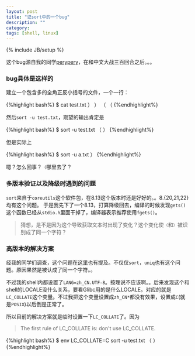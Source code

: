 ```yaml
---
layout: post
title: "记sort中的一个bug"
description: ""
category: 
tags: [shell, linux]
---
```

{% include JB/setup %}

这个bug源自我的同学[perypery](https://github.com/perypery)，在和中文大战三百回合之后。。。

### bug具体是这样的

建立一个包含多的全角正反小括号的文件，一个一行：

{%highlight bash%}
$ cat test.txt
）
）
（
（
{%endhighlight%}

然后`sort -u test.txt`，期望的输出肯定是

{%highlight bash%}
$ sort -u test.txt
（
）
{%endhighlight%}

但是实际上

{%highlight bash%}
$ sort -u a.txt 
）
{%endhighlight%}

嗯？怎么回事？`（`哪里去了？

### 多版本验证以及降级时遇到的问题

`sort`来自于`coreutils`这个软件包，在8.13这个版本时还是好好的。。8.{20,21,22}均有这个问题。
于是我先下了一个8.13，打算降级回去，编译的时候发现`gets()`这个函数已经从`stdio.h`里面干掉了，编译器表示推荐使用`fgets()`。

> 猜想，是不是因为这个导致获取文本时出现了变化？这个变化使`（`和`）`被识别成了同一个字符？

### 高版本的解决方案

经我的同学们调查，这个问题在[这里](http://unix.stackexchange.com/questions/17198/where-has-my-uniq-or-sort-u-line-gone-with-some-unicode-characters)也有提及。不仅仅`sort`，`uniq`也有这个问题。原因果然是被认成了同一个字符。。

不过我的shell内都设置了`LANG=zh_CN.UTF-8`。按理说不应该啊。。后来发现这个和shell的LOCALE没什么关系，要看Glibc用的是什么LOCALE。对应的就是`LC_COLLATE`这个变量。不过我把这个变量设置成`zh_CN*`都没有效果，设置成`C`(就是`POSIX`)以后倒是正常了。

所以目前的解决方案就是临时设置一下`LC_COLLATE`了。因为

> The first rule of LC_COLLATE is: don't use LC_COLLATE.

{%highlight bash%}
$ env LC_COLLATE=C sort -u test.txt
（
）
{%endhighlight%}
